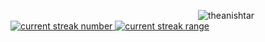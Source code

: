 <svg width="300" height="100" xmlns="http://www.w3.org/2000/svg">
  
  <style>
    .streak-number{
      
    }
  </style>
  
  <img src="https://komarev.com/ghpvc/?username=theanishtar&label=Profile%20views&color=0e75b6&style=flat" alt="theanishtar"/> 
  <a href="https://count-viewer.vercel.app/api/github/streak?user=theanishtar">
    <image src="https://count-viewer.vercel.app/api/github/streak?user=theanishtar" alt="current streak number" class="streak-number">
  </a>
  <a href="https://count-viewer.vercel.app/api/github/range?user=theanishtar">
    <img src="https://count-viewer.vercel.app/api/github/range?user=theanishtar" alt="current streak range">
  </a>

</svg>
